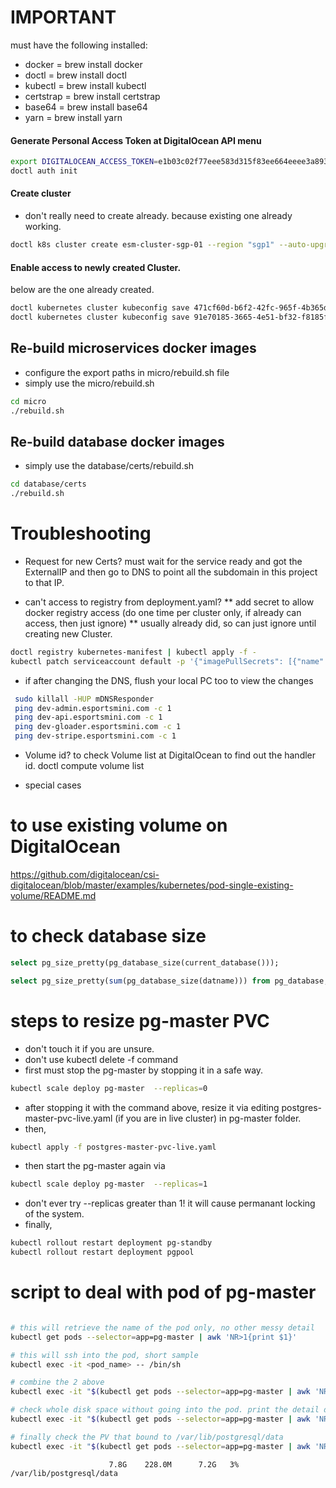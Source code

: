 

# IMPORTANT
must have the following installed:
* docker = brew install docker
* doctl = brew install doctl
* kubectl = brew install kubectl
* certstrap = brew install certstrap
* base64 = brew install base64
* yarn = brew install yarn

#### Generate Personal Access Token at DigitalOcean API menu
```sh
export DIGITALOCEAN_ACCESS_TOKEN=e1b03c02f77eee583d315f83ee664eeee3a893ba6a58213c48cbc409431a30e6
doctl auth init
```


#### Create cluster
* don't really need to create already. because existing one already working.
```sh
doctl k8s cluster create esm-cluster-sgp-01 --region "sgp1" --auto-upgrade --node-pool "name=esmpool;auto-scale=true;min-nodes=1;max-nodes=10"
```


#### Enable access to newly created Cluster.
below are the one already created.
```sh
doctl kubernetes cluster kubeconfig save 471cf60d-b6f2-42fc-965f-4b365dd90bcd # dev cluster
doctl kubernetes cluster kubeconfig save 91e70185-3665-4e51-bf32-f8185f48d1ab # live cluster
```



## Re-build microservices docker images
* configure the export paths in micro/rebuild.sh file
* simply use the micro/rebuild.sh
```sh
cd micro
./rebuild.sh
```

## Re-build database docker images
* simply use the database/certs/rebuild.sh
```sh
cd database/certs
./rebuild.sh
```

# Troubleshooting

* Request for new Certs? must wait for the service ready and got the ExternalIP and then go to DNS to point all the subdomain in this project to that IP.

* can't access to registry from deployment.yaml?
** add secret to allow docker registry access (do one time per cluster only, if already can access, then just ignore)
** usually already did, so can just ignore until creating new Cluster.
```sh
doctl registry kubernetes-manifest | kubectl apply -f -
kubectl patch serviceaccount default -p '{"imagePullSecrets": [{"name": "registry-esm-dev"}]}'
```

* if after changing the DNS, flush your local PC too to view the changes
```sh
 sudo killall -HUP mDNSResponder
 ping dev-admin.esportsmini.com -c 1
 ping dev-api.esportsmini.com -c 1
 ping dev-gloader.esportsmini.com -c 1
 ping dev-stripe.esportsmini.com -c 1
```


* Volume id? to check Volume list at DigitalOcean to find out the handler id.
doctl compute volume list

* special cases
# to use existing volume on DigitalOcean
https://github.com/digitalocean/csi-digitalocean/blob/master/examples/kubernetes/pod-single-existing-volume/README.md


# to check database size
```sql
select pg_size_pretty(pg_database_size(current_database()));

select pg_size_pretty(sum(pg_database_size(datname))) from pg_database;
```


# steps to resize pg-master PVC
* don't touch it if you are unsure.
* don't use kubectl delete -f command
* first must stop the pg-master by stopping it in a safe way.
```sh
kubectl scale deploy pg-master  --replicas=0
```
* after stopping it with the command above, resize it via editing postgres-master-pvc-live.yaml (if you are in live cluster) in pg-master folder.
* then,
```sh
kubectl apply -f postgres-master-pvc-live.yaml
```
* then start the pg-master again via
```sh
kubectl scale deploy pg-master  --replicas=1
```
* don't ever try --replicas greater than 1! it will cause permanant locking of the system.
* finally,
```sh
kubectl rollout restart deployment pg-standby
kubectl rollout restart deployment pgpool
```


# script to deal with pod of pg-master
```sh

# this will retrieve the name of the pod only, no other messy detail
kubectl get pods --selector=app=pg-master | awk 'NR>1{print $1}'

# this will ssh into the pod, short sample
kubectl exec -it <pod_name> -- /bin/sh

# combine the 2 above
kubectl exec -it "$(kubectl get pods --selector=app=pg-master | awk 'NR>1{print $1}')" -- /bin/sh

# check whole disk space without going into the pod. print the detail directly to your local device's terminal
kubectl exec -it "$(kubectl get pods --selector=app=pg-master | awk 'NR>1{print $1}')" -- /bin/df -h

# finally check the PV that bound to /var/lib/postgresql/data
kubectl exec -it "$(kubectl get pods --selector=app=pg-master | awk 'NR>1{print $1}')" -- /bin/df -h | awk 'NR==11{print}'

```
                          7.8G    228.0M      7.2G   3% /var/lib/postgresql/data